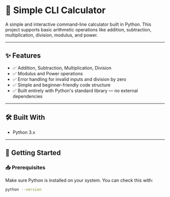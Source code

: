 # 🔢 Simple CLI Calculator

A simple and interactive command-line calculator built in Python. This project supports basic arithmetic operations like addition, subtraction, multiplication, division, modulus, and power.

---

## ✨ Features

- ✅ Addition, Subtraction, Multiplication, Division  
- ✅ Modulus and Power operations  
- ✅ Error handling for invalid inputs and division by zero  
- ✅ Simple and beginner-friendly code structure  
- ✅ Built entirely with Python's standard library — no external dependencies

---

## 🛠️ Built With

- Python 3.x

---

## 🚀 Getting Started

### 📥 Prerequisites

Make sure Python is installed on your system. You can check this with:
```bash
python --version
